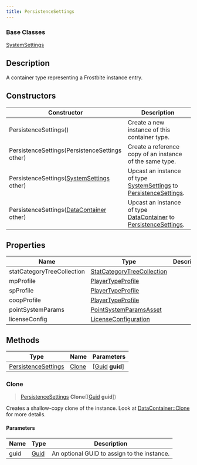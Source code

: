 ```yaml
---
title: PersistenceSettings
---
```

### Base Classes

[SystemSettings](SystemSettings)

## Description

A container type representing a Frostbite instance entry.

## Constructors

| Constructor                                                                    | Description                                                                                                                   |
| ------------------------------------------------------------------------------ | ----------------------------------------------------------------------------------------------------------------------------- |
| PersistenceSettings()                                                          | Create a new instance of this container type.                                                                                 |
| PersistenceSettings(PersistenceSettings other)                                 | Create a reference copy of an instance of the same type.                                                                      |
| PersistenceSettings([SystemSettings](SystemSettings) other)                    | Upcast an instance of type [SystemSettings](SystemSettings) to [PersistenceSettings](PersistenceSettings).                    |
| PersistenceSettings([DataContainer](/vext/ref/shared/class/datacontainer) other) | Upcast an instance of type [DataContainer](/vext/ref/shared/class/datacontainer) to [PersistenceSettings](PersistenceSettings). |

## Properties

| Name                       | Type                                                     | Description |
| -------------------------- | -------------------------------------------------------- | ----------- |
| statCategoryTreeCollection | [StatCategoryTreeCollection](StatCategoryTreeCollection) |             |
| mpProfile                  | [PlayerTypeProfile](PlayerTypeProfile)                   |             |
| spProfile                  | [PlayerTypeProfile](PlayerTypeProfile)                   |             |
| coopProfile                | [PlayerTypeProfile](PlayerTypeProfile)                   |             |
| pointSystemParams          | [PointSystemParamsAsset](PointSystemParamsAsset)         |             |
| licenseConfig              | [LicenseConfiguration](LicenseConfiguration)             |             |

## Methods

| Type                                       | Name            | Parameters                                     |
| ------------------------------------------ | --------------- | ---------------------------------------------- |
| [PersistenceSettings](PersistenceSettings) | [Clone](#clone) | \[[Guid](/vext/ref/shared/class/guid) **guid**\] |

### Clone

> [PersistenceSettings](PersistenceSettings) **Clone**(\[[Guid](/vext/ref/shared/class/guid) **guid**\])

Creates a shallow-copy clone of the instance. Look at [DataContainer::Clone](/vext/ref/shared/class/datacontainer#clone) for more details.

#### Parameters

| Name | Type         | Description                                 |
| ---- | ------------ | ------------------------------------------- |
| guid | [Guid](Guid) | An optional GUID to assign to the instance. |
